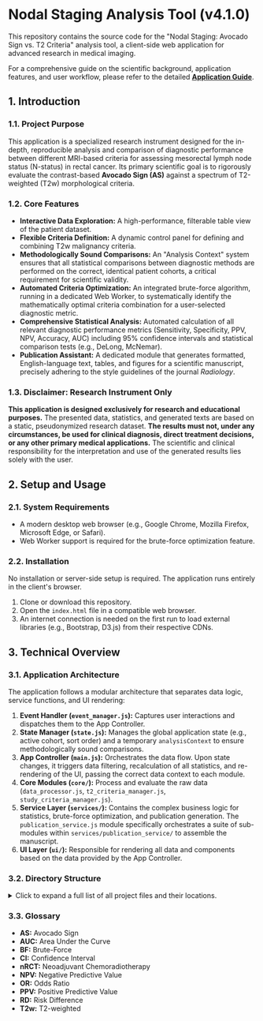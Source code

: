 # Nodal Staging Analysis Tool (v4.1.0)

This repository contains the source code for the "Nodal Staging: Avocado Sign vs. T2 Criteria" analysis tool, a client-side web application for advanced research in medical imaging.

For a comprehensive guide on the scientific background, application features, and user workflow, please refer to the detailed **[Application Guide](./docs/Application_Guide.md)**.

## 1. Introduction

### 1.1. Project Purpose
This application is a specialized research instrument designed for the in-depth, reproducible analysis and comparison of diagnostic performance between different MRI-based criteria for assessing mesorectal lymph node status (N-status) in rectal cancer. Its primary scientific goal is to rigorously evaluate the contrast-based **Avocado Sign (AS)** against a spectrum of T2-weighted (T2w) morphological criteria.

### 1.2. Core Features
*   **Interactive Data Exploration:** A high-performance, filterable table view of the patient dataset.
*   **Flexible Criteria Definition:** A dynamic control panel for defining and combining T2w malignancy criteria.
*   **Methodologically Sound Comparisons:** An "Analysis Context" system ensures that all statistical comparisons between diagnostic methods are performed on the correct, identical patient cohorts, a critical requirement for scientific validity.
*   **Automated Criteria Optimization:** An integrated brute-force algorithm, running in a dedicated Web Worker, to systematically identify the mathematically optimal criteria combination for a user-selected diagnostic metric.
*   **Comprehensive Statistical Analysis:** Automated calculation of all relevant diagnostic performance metrics (Sensitivity, Specificity, PPV, NPV, Accuracy, AUC) including 95% confidence intervals and statistical comparison tests (e.g., DeLong, McNemar).
*   **Publication Assistant:** A dedicated module that generates formatted, English-language text, tables, and figures for a scientific manuscript, precisely adhering to the style guidelines of the journal *Radiology*.

### 1.3. Disclaimer: Research Instrument Only
**This application is designed exclusively for research and educational purposes.** The presented data, statistics, and generated texts are based on a static, pseudonymized research dataset. **The results must not, under any circumstances, be used for clinical diagnosis, direct treatment decisions, or any other primary medical applications.** The scientific and clinical responsibility for the interpretation and use of the generated results lies solely with the user.

## 2. Setup and Usage

### 2.1. System Requirements
*   A modern desktop web browser (e.g., Google Chrome, Mozilla Firefox, Microsoft Edge, or Safari).
*   Web Worker support is required for the brute-force optimization feature.

### 2.2. Installation
No installation or server-side setup is required. The application runs entirely in the client's browser.

1.  Clone or download this repository.
2.  Open the `index.html` file in a compatible web browser.
3.  An internet connection is needed on the first run to load external libraries (e.g., Bootstrap, D3.js) from their respective CDNs.

## 3. Technical Overview

### 3.1. Application Architecture
The application follows a modular architecture that separates data logic, service functions, and UI rendering:

1.  **Event Handler (`event_manager.js`):** Captures user interactions and dispatches them to the App Controller.
2.  **State Manager (`state.js`):** Manages the global application state (e.g., active cohort, sort order) and a temporary `analysisContext` to ensure methodologically sound comparisons.
3.  **App Controller (`main.js`):** Orchestrates the data flow. Upon state changes, it triggers data filtering, recalculation of all statistics, and re-rendering of the UI, passing the correct data context to each module.
4.  **Core Modules (`core/`):** Process and evaluate the raw data (`data_processor.js`, `t2_criteria_manager.js`, `study_criteria_manager.js`).
5.  **Service Layer (`services/`):** Contains the complex business logic for statistics, brute-force optimization, and publication generation. The `publication_service.js` module specifically orchestrates a suite of sub-modules within `services/publication_service/` to assemble the manuscript.
6.  **UI Layer (`ui/`):** Responsible for rendering all data and components based on the data provided by the App Controller.

### 3.2. Directory Structure
<details>
<summary>Click to expand a full list of all project files and their locations.</summary>

```
/
├── css/
│   └── style.css
├── data/
│   └── data.js
├── docs/
│   ├── Application_Guide.md
│   ├── Barbaro_2024_summary.txt
│   ├── Koh_2008_summary.txt
│   ├── Lurz_Schaefer_AvocadoSign_2025.pdf.txt
│   ├── Lurz_Schaefer_AvocadoSign_2025_summary.txt
│   ├── Radiology_Publication_Instructions_for_Authors.md
│   ├── Radiology_Scientific_Style_Guide.md
│   └── Rutegard_2025_summary.txt
├── js/
│   ├── app/
│   │   ├── main.js
│   │   └── state.js
│   ├── core/
│   │   ├── data_processor.js
│   │   ├── study_criteria_manager.js
│   │   └── t2_criteria_manager.js
│   ├── services/
│   │   ├── publication_service/
│   │   │   ├── abstract_generator.js
│   │   │   ├── discussion_generator.js
│   │   │   ├── introduction_generator.js
│   │   │   ├── methods_generator.js
│   │   │   ├── publication_helpers.js
│   │   │   ├── references_generator.js
│   │   │   ├── results_generator.js
│   │   │   ├── stard_generator.js
│   │   │   └── title_page_generator.js
│   │   ├── brute_force_manager.js
│   │   ├── publication_service.js
│   │   └── statistics_service.js
│   ├── ui/
│   │   ├── components/
│   │   │   ├── chart_renderer.js
│   │   │   ├── flowchart_renderer.js
│   │   │   ├── table_renderer.js
│   │   │   └── ui_components.js
│   │   ├── tabs/
│   │   │   ├── analysis_tab.js
│   │   │   ├── comparison_tab.js
│   │   │   ├── data_tab.js
│   │   │   ├── publication_tab.js
│   │   │   └── statistics_tab.js
│   │   ├── event_manager.js
│   │   └── ui_manager.js
│   ├── config.js
│   └── utils.js
├── workers/
│   └── brute_force_worker.js
├── index.html
└── README.md
```

</details>

### 3.3. Glossary
*   **AS:** Avocado Sign
*   **AUC:** Area Under the Curve
*   **BF:** Brute-Force
*   **CI:** Confidence Interval
*   **nRCT:** Neoadjuvant Chemoradiotherapy
*   **NPV:** Negative Predictive Value
*   **OR:** Odds Ratio
*   **PPV:** Positive Predictive Value
*   **RD:** Risk Difference
*   **T2w:** T2-weighted